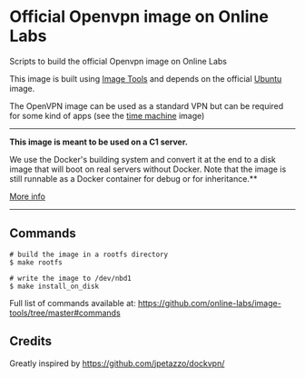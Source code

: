 Official Openvpn image on Online Labs
====================================

Scripts to build the official Openvpn image on Online Labs

This image is built using [Image Tools](https://github.com/online-labs/image-tools) and depends on the official [Ubuntu](https://github.com/online-labs/image-ubuntu) image.

The OpenVPN image can be used as a standard VPN but can be required for some kind of apps (see the [time machine](https://github.com/online-labs/image-app-timemachine) image)

---

**This image is meant to be used on a C1 server.**

We use the Docker's building system and convert it at the end to a disk image that will boot on real servers without Docker. Note that the image is still runnable as a Docker container for debug or for inheritance.**

[More info](https://github.com/online-labs/image-tools#docker-based-builder)

---

Commands
--------

    # build the image in a rootfs directory
    $ make rootfs

    # write the image to /dev/nbd1
    $ make install_on_disk

Full list of commands available at: https://github.com/online-labs/image-tools/tree/master#commands

Credits
-------

Greatly inspired by https://github.com/jpetazzo/dockvpn/
